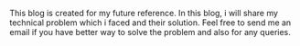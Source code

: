 This blog is created for my future reference.  In this blog, i will share my technical problem which i faced and their solution.  Feel free to send me an email if you have better way to solve the problem and also for any queries.
